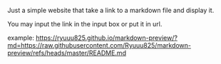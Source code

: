 Just a simple website that take a link to a markdown file and display it.

You may input the link in the input box or put it in url.

example: https://ryuuu825.github.io/markdown-preview/?md=https://raw.githubusercontent.com/Ryuuu825/markdown-preview/refs/heads/master/README.md
